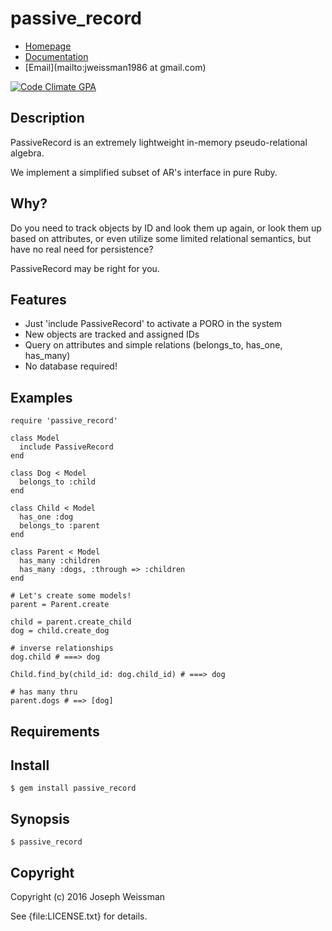 # passive_record

* [Homepage](https://rubygems.org/gems/passive_record)
* [Documentation](http://rubydoc.info/gems/passive_record/frames)
* [Email](mailto:jweissman1986 at gmail.com)

[![Code Climate GPA](https://codeclimate.com/github//passive_record/badges/gpa.svg)](https://codeclimate.com/github//passive_record)

## Description

PassiveRecord is an extremely lightweight in-memory pseudo-relational algebra.

We implement a simplified subset of AR's interface in pure Ruby.

## Why?

Do you need to track objects by ID and look them up again,
or look them up based on attributes, or even utilize some limited relational semantics,
but have no real need for persistence?

PassiveRecord may be right for you.


## Features

  - Just 'include PassiveRecord' to activate a PORO in the system
  - New objects are tracked and assigned IDs
  - Query on attributes and simple relations (belongs_to, has_one, has_many)
  - No database required!

## Examples

    require 'passive_record'

    class Model
      include PassiveRecord
    end

    class Dog < Model
      belongs_to :child
    end
    
    class Child < Model
      has_one :dog
      belongs_to :parent
    end
    
    class Parent < Model
      has_many :children
      has_many :dogs, :through => :children
    end

    # Let's create some models!
    parent = Parent.create

    child = parent.create_child
    dog = child.create_dog

    # inverse relationships
    dog.child # ===> dog

    Child.find_by(child_id: dog.child_id) # ===> dog

    # has many thru
    parent.dogs # ==> [dog]

## Requirements

## Install

    $ gem install passive_record

## Synopsis

    $ passive_record

## Copyright

Copyright (c) 2016 Joseph Weissman

See {file:LICENSE.txt} for details.
